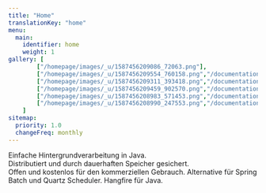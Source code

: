 ```yaml
---
title: "Home"
translationKey: "home"
menu: 
  main: 
    identifier: home
    weight: 1
gallery: [
        ["/homepage/images/_u/1587456209086_72063.png"],
        ["/homepage/images/_u/1587456209554_760158.png","/documentation/dashboard/", "Eine Übersicht aller Jobs"], 
        ["/homepage/images/_u/1587456209311_393418.png","/documentation/dashboard/", "Ein erfolgreicher Job"], 
        ["/homepage/images/_u/1587456209459_902570.png","/documentation/dashboard/", "Ein fehlgeschlagener Job"], 
        ["/homepage/images/_u/1587456208983_571453.png","/documentation/dashboard/", "Wiederkehrende Jobs"], 
        ["/homepage/images/_u/1587456208990_247553.png","/documentation/dashboard/", "Background job servers Übersicht"], 
    ]
sitemap:
  priority: 1.0
  changeFreq: monthly
---
```

Einfache Hintergrundverarbeitung in Java.<br>
Distributiert und durch dauerhaften Speicher gesichert.<br>
Offen und kostenlos für den kommerziellen Gebrauch. <span style="color:#1a1b1d">Alternative für Spring Batch und Quartz Scheduler. Hangfire für Java.</span>

[//]: <> (To change any of the blocks on the homepage, go to https://github.com/jobrunr/website/tree/master/content/en/homepage)